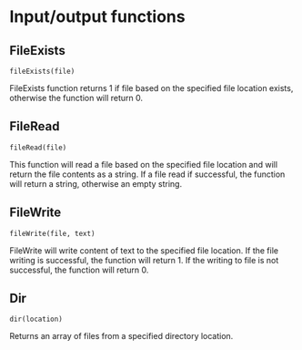 # Input/output functions
## FileExists
`fileExists(file)`

FileExists function returns 1 if file based on the specified file location exists, otherwise the function will return 0.

## FileRead
`fileRead(file)`

This function will read a file based on the specified file location and will return the file contents as a string.
If a file read if successful, the function will return a string, otherwise an empty string.

## FileWrite
`fileWrite(file, text)`

FileWrite will write content of text to the specified file location.
If the file writing is successful, the function will return 1. If the writing to file is not successful, the function will return 0.

## Dir
`dir(location)`

Returns an array of files from a specified directory location.